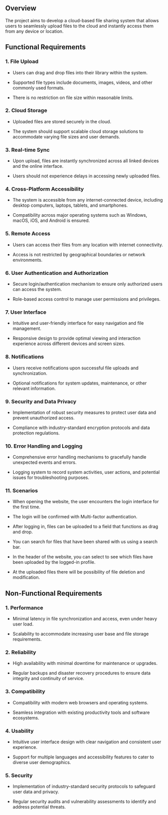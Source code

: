 Overview
--------

The project aims to develop a cloud-based file sharing system that allows users to seamlessly upload files to the cloud and instantly access them from any device or location.

Functional Requirements
-----------------------

### 1\. File Upload

*   Users can drag and drop files into their library within the system.
    
*   Supported file types include documents, images, videos, and other commonly used formats.
    
*   There is no restriction on file size within reasonable limits.
    

### 2\. Cloud Storage

*   Uploaded files are stored securely in the cloud.
    
*   The system should support scalable cloud storage solutions to accommodate varying file sizes and user demands.
    

### 3\. Real-time Sync

*   Upon upload, files are instantly synchronized across all linked devices and the online interface.
    
*   Users should not experience delays in accessing newly uploaded files.
    

### 4\. Cross-Platform Accessibility

*   The system is accessible from any internet-connected device, including desktop computers, laptops, tablets, and smartphones.
    
*   Compatibility across major operating systems such as Windows, macOS, iOS, and Android is ensured.
    

### 5\. Remote Access

*   Users can access their files from any location with internet connectivity.
    
*   Access is not restricted by geographical boundaries or network environments.
    

### 6\. User Authentication and Authorization

*   Secure login/authentication mechanism to ensure only authorized users can access the system.
    
*   Role-based access control to manage user permissions and privileges.
    

### 7\. User Interface

*   Intuitive and user-friendly interface for easy navigation and file management.
    
*   Responsive design to provide optimal viewing and interaction experience across different devices and screen sizes.
    

### 8\. Notifications

*   Users receive notifications upon successful file uploads and synchronization.
    
*   Optional notifications for system updates, maintenance, or other relevant information.
    

### 9\. Security and Data Privacy

*   Implementation of robust security measures to protect user data and prevent unauthorized access.
    
*   Compliance with industry-standard encryption protocols and data protection regulations.
    

### 10\. Error Handling and Logging

*   Comprehensive error handling mechanisms to gracefully handle unexpected events and errors.
    
*   Logging system to record system activities, user actions, and potential issues for troubleshooting purposes.
    
### 11\. Scenarios

*    When opening the website, the user encounters the login interface for the first time.

*    The login will be confirmed with Multi-factor authentication.
  
*    After logging in, files can be uploaded to a field that functions as drag and drop.
  
*    You can search for files that have been shared with us using a search bar.
  
*    In the header of the website, you can select to see which files have been uploaded by the logged-in profile.

*    At the uploaded files there will be possibility of file deletion and modification. 
  

Non-Functional Requirements
---------------------------

### 1\. Performance

*   Minimal latency in file synchronization and access, even under heavy user load.
    
*   Scalability to accommodate increasing user base and file storage requirements.
    

### 2\. Reliability

*   High availability with minimal downtime for maintenance or upgrades.
    
*   Regular backups and disaster recovery procedures to ensure data integrity and continuity of service.
    

### 3\. Compatibility

*   Compatibility with modern web browsers and operating systems.
    
*   Seamless integration with existing productivity tools and software ecosystems.
    

### 4\. Usability

*   Intuitive user interface design with clear navigation and consistent user experience.
    
*   Support for multiple languages and accessibility features to cater to diverse user demographics.
    

### 5\. Security

*   Implementation of industry-standard security protocols to safeguard user data and privacy.
    
*   Regular security audits and vulnerability assessments to identify and address potential threats.
